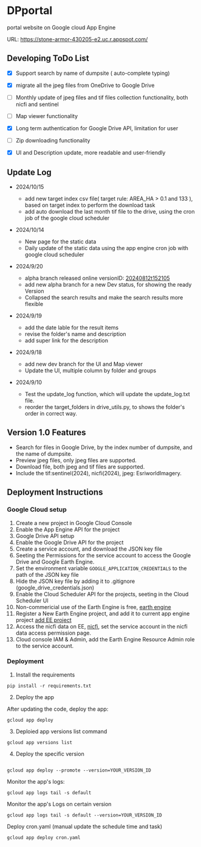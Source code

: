# DPportal
portal website on Google cloud App Engine

URL: https://stone-armor-430205-e2.uc.r.appspot.com/

## Developing ToDo List
- [X] Support search by name of dumpsite ( auto-complete typing)
- [X] migrate all the jpeg files from OneDrive to Google Drive 
- [ ] Monthly update of jpeg files and tif files collection functionality, both nicfi and sentinel
- [ ] Map viewer functionality
- [X] Long term authentication for Google Drive API, limitation for user
- [ ] Zip downloading functionality
- [X] UI and Description update, more readable and user-friendly


## Update Log
- 2024/10/15
    - add new target index csv file( target rule: AREA_HA > 0.1 and 133 ), based on target index to perform the download task
    - add auto download the last month tif file to the drive, using the cron job of the google cloud scheduler


- 2024/10/14
    - New page for the static data
    - Daily update of the static data using the app engine cron job with google cloud scheduler

- 2024/9/20
    - alpha branch released online versionID: [20240812t152105](https://20240812t152105-dot-stone-armor-430205-e2.uc.r.appspot.com/)
    - add new alpha branch for a new Dev status, for showing the ready Version 
    - Collapsed the search results and make the search results more flexible 


- 2024/9/19
    - add the date lable for the result items 
    - revise the folder's name and description
    - add super link for the description


- 2024/9/18
    - add new dev branch for the UI and Map viewer
    - Update the UI, multiple column by folder and groups


- 2024/9/10
    - Test the update_log function, which will update the update_log.txt file.
    - reorder the target_folders in drive_utils.py, to shows the folder's order in correct way.



## Version 1.0 Features 
- Search for files in Google Drive, by the index number of dumpsite, and the name of dumpsite.
- Preview jpeg files, only jpeg files are supported.
- Download file, both jpeg and tif files are supported.
- Include the tif:sentinel(2024), nicfi(2024), jpeg: EsriworldImagery.




## Deployment Instructions

### Google Cloud setup

1. Create a new project in Google Cloud Console
2. Enable the App Engine API for the project
3. Google Drive API setup 
4. Enable the Google Drive API for the project
5. Create a service account, and download the JSON key file
6. Seeting the Permissions for the service account to access the Google Drive and Google Earth Engine.      
7. Set the environment variable `GOOGLE_APPLICATION_CREDENTIALS` to the path of the JSON key file
8. Hide the JSON key file by adding it to .gitignore (google_drive_credentials.json)
9. Enable the Cloud Scheduler API for the projects, seeting in the Cloud Scheduler UI
10. Non-commericial use of the Earth Engine is free, [earth engine](https://earthengine.google.com/noncommercial/)
11. Register a New Earth Engine project, and add it to current app engine project [add EE project](https://code.earthengine.google.com/register)
12. Access the nicfi data on EE, [nicfi](https://developers.planet.com/docs/integrations/gee/nicfi/), set the service account in the nicfi data access permission page.
13. Cloud console IAM & Admin, add the Earth Engine Resource Admin role to the service account.

### Deployment
1. Install the requirements

```
pip install -r requirements.txt
```

2. Deploy the app

After updating the code, deploy the app:
```
gcloud app deploy
```

3. Deploied app versions list command
```
gcloud app versions list
```

4. Deploy the specific version
```

gcloud app deploy --promote --version=YOUR_VERSION_ID
```

Monitor the app's logs:
```
gcloud app logs tail -s default
```

Monitor the app's Logs on certain version
```
gcloud app logs tail -s default --version=YOUR_VERSION_ID
```



Deploy cron.yaml (manual update the schedule time and task)
```
gcloud app deploy cron.yaml
```